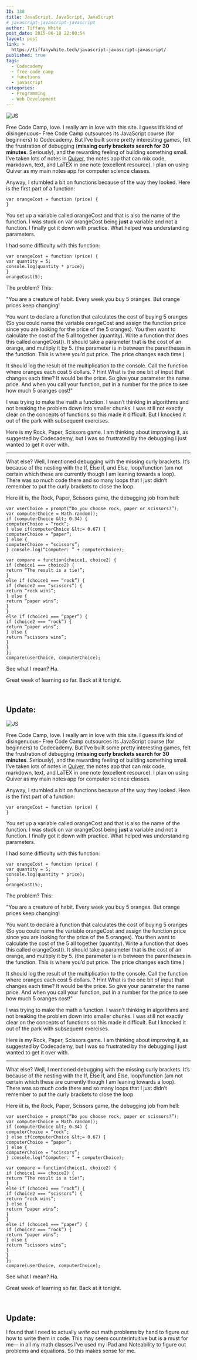 ```yaml
---
ID: 338
title: JavaScript, JavaScript, JavaScript
# javascript-javascript-javascript
author: Tiffany White
post_date: 2015-06-18 22:00:54
layout: post
link: >
  https://tiffanywhite.tech/javascript-javascript-javascript/
published: true
tags:
  - Codecademy
  - free code camp
  - functions
  - javascript
categories:
  - Programming
  - Web Development
---
```



<img class=" alignright" src="http://helloburgh.me/wp-content/uploads/2015/06/wpid-js-logo-badge-256.png" alt="JS" />

Free Code Camp, love. I really am in love with this site. I guess it’s kind of disingenuous– Free Code Camp outsources its JavaScript course (for beginners) to Codecademy. But I’ve built some pretty interesting games, felt the frustration of debugging (<strong>missing curly brackets search for 30 minutes</strong>. Seriously), and the rewarding feeling of building something small. I’ve taken lots of notes in <a href="https://itunes.apple.com/us/app/quiver-programmers-notebook/id866773894?mt=12">Quiver</a>, the notes app that can mix code, markdown, text, and LaTEX in one note (excellent resource). I plan on using Quiver as my main notes app for computer science classes.

Anyway, I stumbled a bit on functions because of the way they looked. Here is the first part of a function:

~~~~
var orangeCost = function (price) {
}
~~~~

You set up a variable called orangeCost and that is also the name of the function. I was stuck on var orangeCost being <strong>just</strong> a variable and not a function. I finally got it down with practice. What helped was understanding parameters.

I had some difficulty with this function:

~~~~
var orangeCost = function (price) {
var quantity = 5;
console.log(quantity * price);
}
orangeCost(5);
~~~~

The problem? This:

"You are a creature of habit. Every week you buy 5 oranges. But orange prices keep changing!

You want to declare a function that calculates the cost of buying 5 oranges (So you could name the variable orangeCost and assign the function price since you are looking for the price of the 5 oranges).
You then want to calculate the cost of the 5 all together (quantity).
Write a function that does this called orangeCost().
It should take a parameter that is the cost of an orange, and multiply it by 5.
(the parameter is in between the parentheses in the function. This is where you’d put price. The price changes each time.)

It should log the result of the multiplication to the console.
Call the function where oranges each cost 5 dollars.
?
Hint
What is the one bit of input that changes each time? It would be the price. So give your parameter the name price. And when you call your function, put in a number for the price to see how much 5 oranges cost!"

I was trying to make the math a function. I wasn’t thinking in algorithms and not breaking the problem down into smaller chunks. I was still not exactly clear on the concepts of functions so this made it difficult. But I knocked it out of the park with subsequent exercises.

Here is my Rock, Paper, Scissors game. I am thinking about improving it, as suggested by Codecademy, but I was so frustrated by the debugging I just wanted to get it over with.

<hr />

What else? Well, I mentioned debugging with the missing curly brackets. It’s because of the nesting with the If, Else if, and Else, loop/function (am not certain which these are currently though I am leaning towards a loop). There was so much code there and so many loops that I just didn’t remember to put the curly brackets to close the loop.

Here iit is, the Rock, Paper, Scissors game, the debugging job from hell:

~~~~
var userChoice = prompt(“Do you choose rock, paper or scissors?”);
var computerChoice = Math.random();
if (computerChoice &lt; 0.34) {
computerChoice = “rock”;
} else if(computerChoice &lt;= 0.67) {
computerChoice = “paper”;
} else {
computerChoice = “scissors”;
} console.log(“Computer: ” + computerChoice);

var compare = function(choice1, choice2) {
if (choice1 === choice2) {
return “The result is a tie!”;
}
else if (choice1 === “rock”) {
if (choice2 === “scissors”) {
return “rock wins”;
} else {
return “paper wins”;
}
}
else if (choice1 === “paper”) {
if (choice2 === “rock”) {
return “paper wins”;
} else {
return “scissors wins”;
}
}
};
compare(userChoice, computerChoice);
~~~~

See what I mean? Ha.

Great week of learning so far. Back at it tonight.

&nbsp;

## Update:




<img class=" alignright" src="http://helloburgh.me/wp-content/uploads/2015/06/wpid-js-logo-badge-256.png" alt="JS" />

Free Code Camp, love. I really am in love with this site. I guess it’s kind of disingenuous– Free Code Camp outsources its JavaScript course (for beginners) to Codecademy. But I’ve built some pretty interesting games, felt the frustration of debugging (<strong>missing curly brackets search for 30 minutes</strong>. Seriously), and the rewarding feeling of building something small. I’ve taken lots of notes in <a href="https://itunes.apple.com/us/app/quiver-programmers-notebook/id866773894?mt=12">Quiver</a>, the notes app that can mix code, markdown, text, and LaTEX in one note (excellent resource). I plan on using Quiver as my main notes app for computer science classes.

Anyway, I stumbled a bit on functions because of the way they looked. Here is the first part of a function:

~~~~
var orangeCost = function (price) {
}
~~~~

You set up a variable called orangeCost and that is also the name of the function. I was stuck on var orangeCost being <strong>just</strong> a variable and not a function. I finally got it down with practice. What helped was understanding parameters.

I had some difficulty with this function:

~~~~
var orangeCost = function (price) {
var quantity = 5;
console.log(quantity * price);
}
orangeCost(5);
~~~~

The problem? This:

"You are a creature of habit. Every week you buy 5 oranges. But orange prices keep changing!

You want to declare a function that calculates the cost of buying 5 oranges (So you could name the variable orangeCost and assign the function price since you are looking for the price of the 5 oranges).
You then want to calculate the cost of the 5 all together (quantity).
Write a function that does this called orangeCost().
It should take a parameter that is the cost of an orange, and multiply it by 5.
(the parameter is in between the parentheses in the function. This is where you’d put price. The price changes each time.)

It should log the result of the multiplication to the console.
Call the function where oranges each cost 5 dollars.
?
Hint
What is the one bit of input that changes each time? It would be the price. So give your parameter the name price. And when you call your function, put in a number for the price to see how much 5 oranges cost!"

I was trying to make the math a function. I wasn’t thinking in algorithms and not breaking the problem down into smaller chunks. I was still not exactly clear on the concepts of functions so this made it difficult. But I knocked it out of the park with subsequent exercises.

Here is my Rock, Paper, Scissors game. I am thinking about improving it, as suggested by Codecademy, but I was so frustrated by the debugging I just wanted to get it over with.

<hr />

What else? Well, I mentioned debugging with the missing curly brackets. It’s because of the nesting with the If, Else if, and Else, loop/function (am not certain which these are currently though I am leaning towards a loop). There was so much code there and so many loops that I just didn’t remember to put the curly brackets to close the loop.

Here iit is, the Rock, Paper, Scissors game, the debugging job from hell:

~~~~
var userChoice = prompt(“Do you choose rock, paper or scissors?”);
var computerChoice = Math.random();
if (computerChoice &lt; 0.34) {
computerChoice = “rock”;
} else if(computerChoice &lt;= 0.67) {
computerChoice = “paper”;
} else {
computerChoice = “scissors”;
} console.log(“Computer: ” + computerChoice);

var compare = function(choice1, choice2) {
if (choice1 === choice2) {
return “The result is a tie!”;
}
else if (choice1 === “rock”) {
if (choice2 === “scissors”) {
return “rock wins”;
} else {
return “paper wins”;
}
}
else if (choice1 === “paper”) {
if (choice2 === “rock”) {
return “paper wins”;
} else {
return “scissors wins”;
}
}
};
compare(userChoice, computerChoice);
~~~~

See what I mean? Ha.

Great week of learning so far. Back at it tonight.

&nbsp;

## Update:





I found that I need to actually *write* out math problems by hand to figure out how to write them in code. This may seem counterintuitive but is a must for me-- in all my math classes I've used my iPad and Noteability to figure out problems and equations. So this makes sense for me.